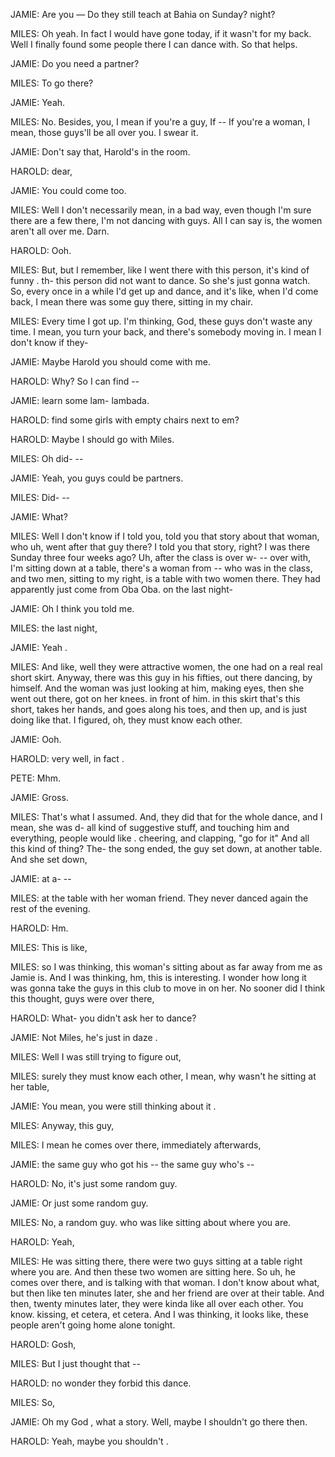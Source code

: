 JAMIE:    Are you — 
			    Do they still teach at Bahia on Sunday?
        	night?

MILES:  	Oh yeah.
        	In fact I would have gone today,
        	if it wasn't for my back.
		  	  Well I finally found some people there I can dance with.
        	So that helps.

JAMIE:  	Do you need a partner?

MILES:  	To go there?

JAMIE:  	Yeah.

MILES:  	No.
        	Besides,
        	you,
        	I mean if you're a guy,
        	If --
        	If you're a woman,
        	I mean,
        	those guys'll be all over you.
        	I swear it.

JAMIE:  	Don't say that,
			    Harold's in the room.

HAROLD: 	dear,
    
JAMIE:  	You could come too.

MILES:  	Well I don't necessarily mean,
        	in a bad way,
        	even though I'm sure there are a few there,
        	I'm not dancing with guys.
        	All I can say is,
        	the women aren't all over me.
        	Darn.

HAROLD: 	Ooh.

MILES:  	But,
			    but I remember,
        	like I went there with this person,
        	it's kind of funny .
        	th- this person did not want to dance.
        	So she's just gonna watch.
        	So,
        	every once in a while I'd get up and dance,
        	and it's like,
        	when I'd come back,
        	I mean there was some guy there,
        	sitting in my chair.

MILES:  	Every time I got up.
        	I'm thinking,
        	God,
        	these guys don't waste any time.
        	I mean,
        	you turn your back,
        	and there's somebody moving in.
			    I mean I don't know if they-

JAMIE:  	Maybe Harold you should come with me.

HAROLD: 	Why?
        	So I can find --

JAMIE:  	learn some lam-  lambada.
           
HAROLD: 	find some girls with empty chairs next to em?

HAROLD: 	Maybe I should go with Miles.

MILES:  	Oh did-  --

JAMIE:  	Yeah,
        	you guys could be partners.

MILES:  	Did- --

JAMIE:  	What?

MILES:  	Well I don't know if I told you,
        	told you that story about that woman,
        	who uh,
        	went after that guy there?
        	I told you that story,
        	right?
        	I was there Sunday three  four weeks ago?
        	Uh,
        	after the class is over w- --
        	over with,
        	I'm sitting down at a table,
        	there's a woman from --
        	who was in the class,
        	and two men,
        	sitting to my right,
        	is a table with two women there.
        	They had apparently just come from Oba Oba.
        	on the last night-

JAMIE:  	Oh I think you told me.

MILES:  	the last night,

JAMIE:  	Yeah .

MILES:  	And like,
        	well they were attractive women,
        	the one had on a real real short skirt.
        	Anyway,
        	there was this guy in his fifties,
        	out there dancing,
        	by himself.
        	And the woman was just looking at him,
        	making eyes,
        	then she went out there,
        	got on her knees.
        	in front of him.
        	in this skirt that's this short,
        	takes her hands,
        	and goes along his toes,
        	and then up,
        	and is just doing like that.
        	I figured,
			    oh,
        	they must know each other.

JAMIE:  	Ooh.

HAROLD: 	very well,
        	in fact .

PETE:   	Mhm.

JAMIE:  	Gross.

MILES:  	That's what I assumed.
        	And,
        	they did that for the whole dance,
        	and I mean,
        	she was d- all kind of suggestive stuff,
        	and touching him and everything,
        	people would like . cheering,
        	and clapping,
        	"go for it" 
        	And all this kind of thing?
        	The-  the song ended,
        	the guy set down,
        	at another table.
        	And she  set down,

JAMIE:  	at a- --

MILES:  	at the table with her woman friend.
        	They never danced again the rest of the evening.

HAROLD: 	Hm.

MILES:  	This is like,

MILES:  	so I was thinking,
        	this woman's sitting about as far away from me as Jamie is.
        	And I was thinking,
        	hm,
        	this is interesting.
        	I wonder how long it was gonna take the guys in this club to move in on her.
        	No sooner did I think this thought,
        	guys were over there,
        	
HAROLD: 	What-
        	you didn't ask her to dance?

JAMIE:  	Not Miles,
        	he's just in daze .

MILES:  	Well I was still trying to figure out,

MILES:  	surely they must know each other,
        	I mean,
        	why wasn't he sitting at her table,

JAMIE:  	You mean,
        	you were still thinking about it .

MILES:  	Anyway,
        	this guy,

MILES:  	I mean he comes over there,
        	immediately afterwards,

JAMIE:  	the same guy who got his --
        	the same guy who's --

HAROLD: 	No,
        	it's just some random guy.

JAMIE:  	Or just some random guy.

MILES:  	No,
        	a random guy.
        	who was like sitting about where you are.

HAROLD: 	Yeah,

MILES:  	He was sitting there,
        	there were two guys sitting at a table right where you are.
        	And then these two women are sitting here.
        	So uh,
        	he comes over there,
        	and is talking with that woman.
        	I don't know about what,
        	but then like ten minutes later,
        	she and her friend are over at their table.
        	And then,
        	twenty minutes later,
        	they were kinda like  all over each other.
        	You know.
        	kissing,
        	et cetera,
        	et cetera.
        	And I was thinking,
        	it looks like,
        	these people aren't going home alone tonight.
        	
HAROLD: 	Gosh,

MILES:  	But I just thought that --

HAROLD: 	no wonder they forbid this dance.
        	
MILES:  	So,

JAMIE:  	Oh my God ,
        	what a story.
        	Well,
        	maybe I shouldn't go there then.
			
HAROLD: 	Yeah,
        	maybe you shouldn't .
